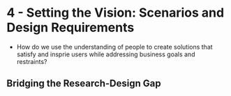 # 4 - Setting the Vision: Scenarios and Design Requirements

- How do we use the understanding of people to create solutions that satisfy and insprie users while addressing business goals and restraints?

## Bridging the Research-Design Gap
